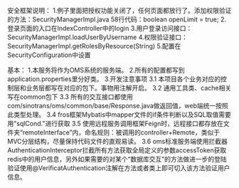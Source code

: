 安全框架说明：
	1.例子里面把授权功能关闭了，任何页面都放行了。添加权限验证的方法：SecurityManagerImpl.java 58行代码：boolean openLimit = true;
	2.登录页面的入口在IndexController中的login
	3.用户登录访问接口：SecurityManagerImpl.loadUserByUsername
	4.权限验证接口：SecurityManagerImpl.getRolesByResource(String)
	5.配置在SecurityConfiguration中设置
	
基本：
1.本服务将作为OMS系统的服务端。
2.所有的配置都写到application.properties里分好类。
3.开发注意事项
3.1 本项目各个业务对应的控制层和业务层都写在对应的包下。事物用注解开启。
3.2 通用工具类、cache相关写在common包下
3.3 所有的交互接口都使用com/sinotrans/oms/common/base/Response.java做返回值，web端统一按照此类型处理。
3.4 fros框架Mybatis中mapper文件的if条件判断以及SQL取值需要用"sqlCond."进行获取
3.5 使用远程服务调用框架Feign时，远程接口都存放在文件夹“remoteInterface”内，命名规则：被调用的controller+Remote，类似于MVC分层结构，尽量保持代码文件的直观易读。
3.6 oms标准服务端使用拦截器AuthenticationInterceptor拦截所有方法获取全局定义的参数accessToken获取redis中的用户信息，另外如果需要的对某个“数据库交互”的方法做进一步的登陆验证使用@VerificatAuthentication注解在方法或者类上即可切入该方法验证用户信息。